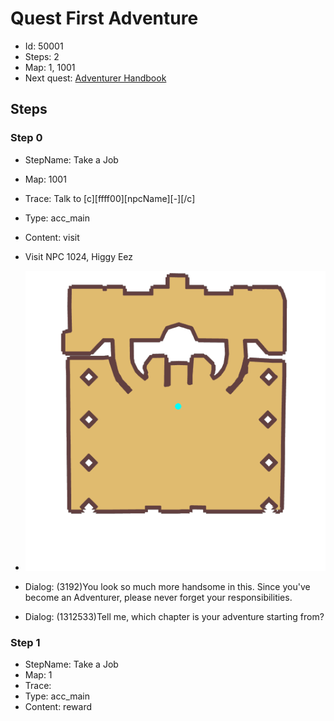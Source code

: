 # Quest First Adventure

- Id: 50001
- Steps: 2
- Map: 1, 1001
- Next quest: [Adventurer Handbook](60030001.md)

## Steps

### Step 0
- StepName:  Take a Job
- Map:  1001
- Trace:  Talk to [c][ffff00][npcName][-][/c]
- Type:  acc_main
- Content:  visit
- Visit NPC 1024, Higgy Eez

- ![images/50001_0.png](images/50001_0.png)
- Dialog: (3192)You look so much more handsome in this. Since you've become an Adventurer, please never forget your responsibilities.
- Dialog: (1312533)Tell me, which chapter is your adventure starting from? 


### Step 1
- StepName:  Take a Job
- Map:  1
- Trace:  
- Type:  acc_main
- Content:  reward


